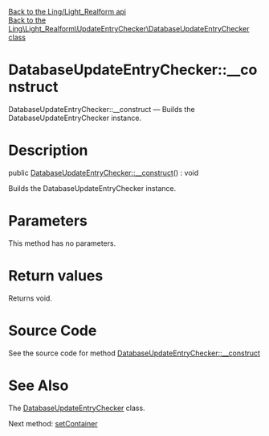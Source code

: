 [Back to the Ling/Light_Realform api](https://github.com/lingtalfi/Light_Realform/blob/master/doc/api/Ling/Light_Realform.md)<br>
[Back to the Ling\Light_Realform\UpdateEntryChecker\DatabaseUpdateEntryChecker class](https://github.com/lingtalfi/Light_Realform/blob/master/doc/api/Ling/Light_Realform/UpdateEntryChecker/DatabaseUpdateEntryChecker.md)


DatabaseUpdateEntryChecker::__construct
================



DatabaseUpdateEntryChecker::__construct — Builds the DatabaseUpdateEntryChecker instance.




Description
================


public [DatabaseUpdateEntryChecker::__construct](https://github.com/lingtalfi/Light_Realform/blob/master/doc/api/Ling/Light_Realform/UpdateEntryChecker/DatabaseUpdateEntryChecker/__construct.md)() : void




Builds the DatabaseUpdateEntryChecker instance.




Parameters
================

This method has no parameters.


Return values
================

Returns void.








Source Code
===========
See the source code for method [DatabaseUpdateEntryChecker::__construct](https://github.com/lingtalfi/Light_Realform/blob/master/UpdateEntryChecker/DatabaseUpdateEntryChecker.php#L29-L32)


See Also
================

The [DatabaseUpdateEntryChecker](https://github.com/lingtalfi/Light_Realform/blob/master/doc/api/Ling/Light_Realform/UpdateEntryChecker/DatabaseUpdateEntryChecker.md) class.

Next method: [setContainer](https://github.com/lingtalfi/Light_Realform/blob/master/doc/api/Ling/Light_Realform/UpdateEntryChecker/DatabaseUpdateEntryChecker/setContainer.md)<br>

